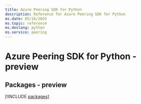 ```yaml
---
title: Azure Peering SDK for Python
description: Reference for Azure Peering SDK for Python
ms.date: 05/16/2025
ms.topic: reference
ms.devlang: python
ms.service: peering
---
```

# Azure Peering SDK for Python - preview
## Packages - preview
[!INCLUDE [packages](peering-index.md)]
